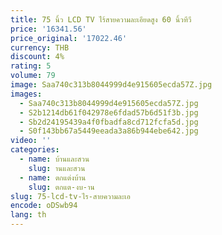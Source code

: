 ```yaml
---
title: 75 นิ้ว LCD TV ไร้สายความละเอียดสูง 60 นิ้วทีวี
price: '16341.56'
price_original: '17022.46'
currency: THB
discount: 4%
rating: 5
volume: 79
image: Saa740c313b8044999d4e915605ecda57Z.jpg
images:
  - Saa740c313b8044999d4e915605ecda57Z.jpg
  - S2b1214db61f042978e6fdad57b6d51f3b.jpg
  - Sb2d24195439a4f0fbadfa8cd712fcfa5d.jpg
  - S0f143bb67a5449eeada3a86b944ebe642.jpg
video: ''
categories:
  - name: บ้านและสวน
    slug: านและสวน
  - name: ตกแต่งบ้าน
    slug: ตกแต-งบ-าน
slug: 75-lcd-tv-ไร-สายความละเอ
encode: oDSwb94
lang: th
---
```

  